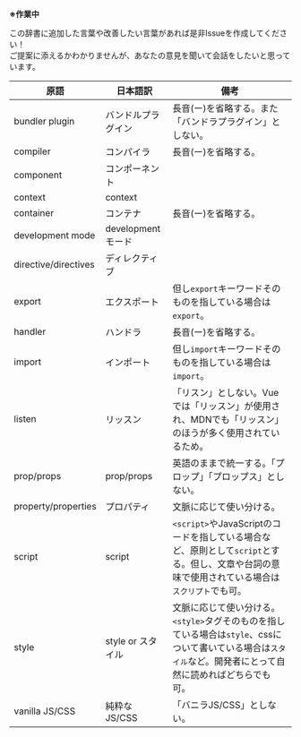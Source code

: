**※作業中**

この辞書に追加した言葉や改善したい言葉があれば是非Issueを作成してください！  
ご提案に添えるかわかりませんが、あなたの意見を聞いて会話をしたいと思っています。


原語|日本語訳|備考
-|-|-
bundler plugin|バンドルプラグイン|長音(ー)を省略する。また「バンドラプラグイン」としない。
compiler|コンパイラ|長音(ー)を省略する。
component|コンポーネント|
context|context|
container|コンテナ|長音(ー)を省略する。
development mode|development モード|
directive/directives|ディレクティブ|
export|エクスポート|但し`export`キーワードそのものを指している場合は`export`。
handler|ハンドラ|長音(ー)を省略する。
import|インポート|但し`import`キーワードそのものを指している場合は`import`。
listen|リッスン|「リスン」としない。Vueでは「リッスン」が使用され、MDNでも「リッスン」のほうが多く使用されているため。
prop/props|prop/props|英語のままで統一する。「プロップ」「プロップス」としない。
property/properties|プロパティ|文脈に応じて使い分ける。
script|script|`<script>`やJavaScriptのコードを指している場合など、原則として`script`とする。但し、文章や台詞の意味で使用されている場合は`スクリプト`でも可。
style|style or スタイル|文脈に応じて使い分ける。`<style>`タグそのものを指している場合は`style`、cssについて書いている場合は`スタイル`など。開発者にとって自然に読めればどちらでも可。
vanilla JS/CSS|純粋なJS/CSS|「バニラJS/CSS」としない。
